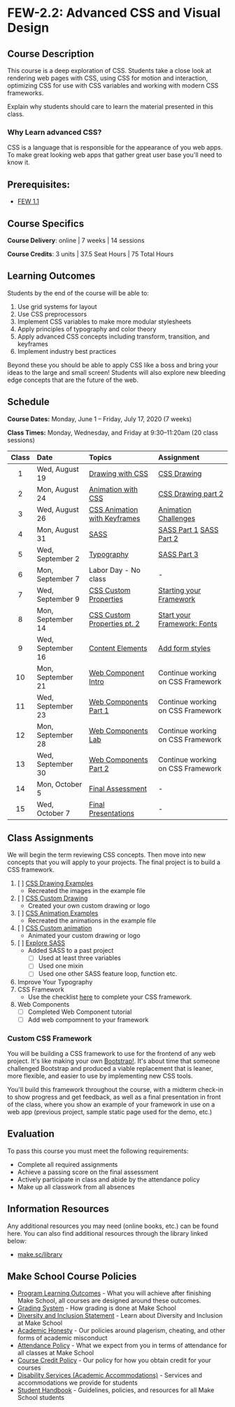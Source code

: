# FEW-2.2: Advanced CSS and Visual Design

## Course Description

This course is a deep exploration of CSS. Students take a close look at rendering web pages with CSS, using CSS for motion and interaction, optimizing CSS for use with CSS variables and working with modern CSS frameworks.

Explain why students should care to learn the material presented in this class.

### Why Learn advanced CSS? 

CSS is a language that is responsible for the appearance of you web apps. To make great looking web apps that gather great user base you'll need to know it. 

## Prerequisites:  

- [FEW 1.1](https://github.com/Make-School-Courses/FEW-1.1-Web-Foundations)

## Course Specifics

**Course Delivery**: online | 7 weeks | 14 sessions

**Course Credits**: 3 units | 37.5 Seat Hours | 75 Total Hours

## Learning Outcomes

Students by the end of the course will be able to:

1. Use grid systems for layout
1. Use CSS preprocessors
1. Implement CSS variables to make more modular stylesheets
1. Apply principles of typography and color theory
1. Apply advanced CSS concepts including transform, transition, and keyframes
1. Implement industry best practices

Beyond these you should be able to apply CSS like a boss and bring your ideas to the large and small screen! Students will also explore new bleeding edge concepts that are the future of the web. 

## Schedule

**Course Dates:** Monday, June 1 – Friday, July 17, 2020 (7 weeks)

**Class Times:** Monday, Wednesday, and Friday at 9:30–11:20am (20 class sessions)

| Class  |  Date | Topics | Assignment |
|:------:|:------|:-------|:-----------|
|  1 | Wed, August 19 | [Drawing with CSS](lessons/lesson-01.md) | [CSS Drawing](./Assignments/assignment-01.md) |
|  2 | Mon, August 24 | [Animation with CSS](lessons/lesson-02.md) | [CSS Drawing part 2](./Assignments/assignment-02-css-drawing.md) |
|  3 | Wed, August 26 | [CSS Animation with Keyframes](lessons/lesson-02.md) | [Animation Challenges](./Assignments/assignment-03-Animation.md) |
|  4 | Mon, August 31 | [SASS](lessons/lesson-03.md) | [SASS Part 1](./Assignments/assignment-06-SASS-part-1.md) [SASS Part 2](./Assignments/assignment-06-SASS-part-2.md) |
|  5 | Wed, September 2 | [Typography](lessons/lesson-04.md) | [SASS Part 3](./Assignments/assignment-06-SASS-part-3.md) |
|  6 | Mon, September 7 | Labor Day - No class | - |s
|  7 | Wed, September 9 | [CSS Custom Properties](lessons/lesson-05.md) | [Starting your Framework](./Assignments/assignment-07-framework.md) |
|  8 | Mon, September 14 | [CSS Custom Properties pt. 2](lessons/lesson-06.md) | [Start your Framework: Fonts](./Assignments/assignment-06-framework-fonts.md) |
|  9 | Wed, September 16 | [Content Elements](lessons/lesson-07.md) | [Add form styles](./Assignments/assignment-09-controls.md) |
| 10 | Mon, September 21 | [Web Component Intro](lessons/lesson-08.md) | Continue working on CSS Framework |
| 11 | Wed, September 23 | [Web Components Part 1](lessons/lesson-09.md) | Continue working on CSS Framework |
| 12 | Mon, September 28 | [Web Components Lab](lessons/lesson-10.md) | Continue working on CSS Framework |
| 13 | Wed, September 30 | [Web Components Part 2](lessons/lesson-11.md) | Continue working on CSS Framework |
| 14 | Mon, October 5 | [Final Assessment](lessons/lesson-12.md) | - |
| 15 | Wed, October 7 | [Final Presentations](lessons/lesson-13.md) | - |

## Class Assignments

We will begin the term reviewing CSS concepts. Then move into new concepts that you will apply to your projects. The final project is to build a CSS framework. 

1. [ ] [CSS Drawing Examples](Assignments/assignment-01.md)
    - Recreated the images in the example file
1. [ ] [CSS Custom Drawing](Assignments/assignment-02.ms)
    - Created your own custom drawing or logo
1. [ ] [CSS Animation Examples](Assignments/assignment-03.md)
    - Recreated the animations in the example file
1. [ ] [CSS Custom animation](Assignments/assignment-04.md)
    - Animated your custom drawing or logo
1. [ ] [Explore SASS](Assignments/assignment-06-SASS.md)
    - Added SASS to a past project 
        - [ ] Used at least three variables 
        - [ ] Used one mixin
        - [ ] Used one other SASS feature loop, function etc. 
1. Improve Your Typography
1. CSS Framework
    - Use the checklist [here](Assignments/project-css-framework.md) to complete your CSS framework.
1. Web Components 
    - [ ] Completed Web Component tutorial
    - [ ] Add web compomnent to your framework

### Custom CSS Framework

You will be building a CSS framework to use for the frontend of any web project. It's like making your own [Bootstrap!](https://getbootstrap.com/). It's about time that someone challenged Bootstrap and produced a viable replacement that is leaner, more flexible, and easier to use by implementing new CSS tools. 

You'll build this framework throughout the course, with a midterm check-in to show progress and get feedback, as well as a final presentation in front of the class, where you show an example of your framework in use on a web app (previous project, sample static page used for the demo, etc.)

## Evaluation

To pass this course you must meet the following requirements:

- Complete all required assignments 
- Achieve a passing score on the final assessment
- Actively participate in class and abide by the attendance policy
- Make up all classwork from all absences

##  Information Resources

Any additional resources you may need (online books, etc.) can be found here. You can also find additional resources through the library linked below:

- [make.sc/library](http://make.sc/library)

## Make School Course Policies

- [Program Learning Outcomes](https://make.sc/program-learning-outcomes) - What you will achieve after finishing Make School, all courses are designed around these outcomes.
- [Grading System](https://make.sc/grading-system) - How grading is done at Make School
- [Diversity and Inclusion Statement](https://make.sc/diversity-and-inclusion-statement) - Learn about Diversity and Inclusion at Make School
- [Academic Honesty](https://make.sc/academic-honesty-policy) - Our policies around plagerism, cheating, and other forms of academic misconduct 
- [Attendance Policy](https://make.sc/attendance-policy) - What we expect from you in terms of attendance for all classes at Make School
- [Course Credit Policy](https://make.sc/course-credit-policy) - Our policy for how you obtain credit for your courses
- [Disability Services (Academic Accommodations)](https://make.sc/disability-services) - Services and accommodations we provide for students
- [Student Handbook](https://make.sc/student-handbook) - Guidelines, policies, and resources for all Make School students

